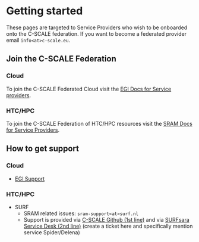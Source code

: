# Getting started

These pages are targeted to Service Providers who wish to be onboarded
onto the C-SCALE federation. If you want to become a federated provider
email `info<at>c-scale.eu`.

## Join the C-SCALE Federation

### Cloud

To join the C-SCALE Federated Cloud visit the
[EGI Docs for Service providers](https://docs.egi.eu/providers/).

### HTC/HPC

To join the C-SCALE Federation of HTC/HPC resources
visit the [SRAM Docs for Service Providers](https://wiki.surfnet.nl/display/SRAM/Service+providers).

## How to get support

### Cloud

* [EGI Support](https://docs.egi.eu/support/)

### HTC/HPC

* SURF
    * SRAM related issues: `sram-support<at>surf.nl`
    * Support is provided via [C-SCALE Github (1st line)](https://github.com/c-scale-community/discussions/discussions)
      and via [SURFsara Service Desk (2nd line)](https://servicedesk.surfsara.nl)
      (create a ticket here and specifically mention service Spider/Delena)

